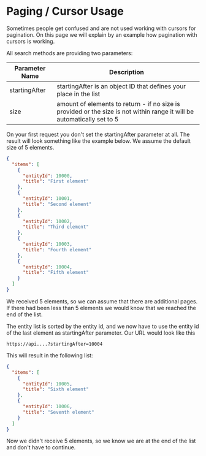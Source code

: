 # Paging / Cursor Usage

Sometimes people get confused and are not used working with cursors for pagination. 
On this page we will explain by an example how pagination with cursors is working.

All search methods are providing two parameters:

|Parameter Name |Description                                                                                                              |
| ------------- | ----------------------------------------------------------------------------------------------------------------------- |
| startingAfter | startingAfter is an object ID that defines your place in the list                                                        |
| size          | amount of elements to return - if no size is provided or the size is not within range it will be automatically set to 5 |

On your first request you don't set the startingAfter parameter at all. The result will look something like the example below. We assume
the default size of 5 elements.

```json
{
  "items": [
    {
      "entityId": 10000,
      "title": "First element"
    },
    {
      "entityId": 10001,
      "title": "Second element"
    },
    {
      "entityId": 10002,
      "title": "Third element"
    },
    {
      "entityId": 10003,
      "title": "Fourth element"
    },
    {
      "entityId": 10004,
      "title": "Fifth element"
    }
  ]
}
```

We received 5 elements, so we can assume that there are additional pages. If there had been less than 5 elements we would know that we reached the end of the list.

The entity list is sorted by the entity id, and we now have to use the entity id of the last element as startingAfter parameter. Our URL would look like this

`https://api....?startingAfter=10004`

This will result in the following list:

```json
{
  "items": [
    {
      "entityId": 10005,
      "title": "Sixth element"
    },
    {
      "entityId": 10006,
      "title": "Seventh element"
    }
  ]
}
```

Now we didn't receive 5 elements, so we know we are at the end of the list and don't have to continue.